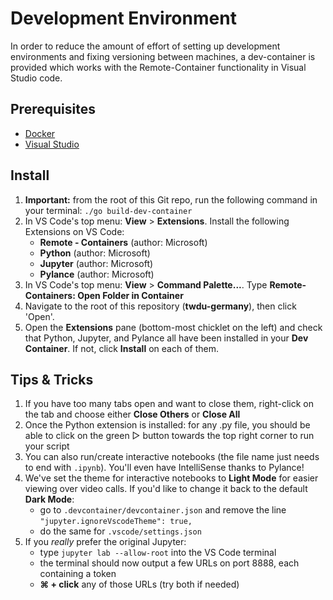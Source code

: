 # Development Environment
In order to reduce the amount of effort of setting up development environments and fixing versioning between machines, a dev-container is provided which works with the Remote-Container functionality in Visual Studio code.

## Prerequisites
* [Docker](https://www.docker.com/products/docker-desktop)
* [Visual Studio](https://code.visualstudio.com/download)

## Install
1. **Important:** from the root of this Git repo, run the following command in your terminal: `./go build-dev-container`
2. In VS Code's top menu: **View** > **Extensions**. Install the following Extensions on VS Code:
    - **Remote - Containers** (author: Microsoft)
    - **Python** (author: Microsoft)
    - **Jupyter** (author: Microsoft)
    - **Pylance** (author: Microsoft) 
3. In VS Code's top menu: **View** > **Command Palette...**. Type **Remote-Containers: Open Folder in Container**
4. Navigate to the root of this repository (**twdu-germany**), then click 'Open'. 
5. Open the **Extensions** pane (bottom-most chicklet on the left) and check that Python, Jupyter, and Pylance all have been installed in your **Dev Container**. If not, click **Install** on each of them.


## Tips & Tricks
1. If you have too many tabs open and want to close them, right-click on the tab and choose either **Close Others** or **Close All**
2. Once the Python extension is installed: for any .py file, you should be able to click on the green ▷ button towards the top right corner to run your script
3. You can also run/create interactive notebooks (the file name just needs to end with `.ipynb`). You'll even have IntelliSense thanks to Pylance!
4. We've set the theme for interactive notebooks to **Light Mode** for easier viewing over video calls. If you'd like to change it back to the default **Dark Mode**:
    - go to `.devcontainer/devcontainer.json` and remove the line `"jupyter.ignoreVscodeTheme": true,`
    - do the same for `.vscode/settings.json`
5. If you *really* prefer the original Jupyter:
    - type `jupyter lab --allow-root` into the VS Code terminal
    - the terminal should now output a few URLs on port 8888, each containing a token
    - **⌘ + click** any of those URLs (try both if needed)